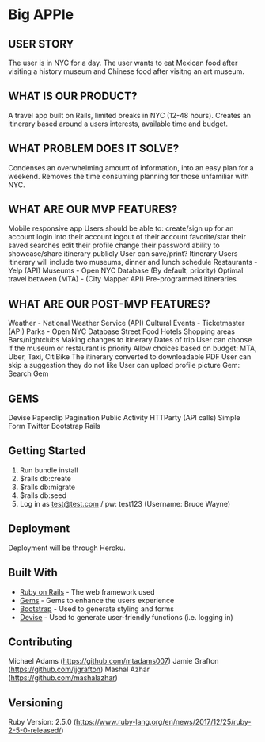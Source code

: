# Big APPle

## USER STORY

The user is in NYC for a day. The user wants to eat Mexican food after visiting a history museum and Chinese food after visitng an art museum. 

## WHAT IS OUR PRODUCT?

A travel app built on Rails, limited breaks in NYC (12-48 hours). Creates an itinerary based around a users interests, available time and budget.

## WHAT PROBLEM DOES IT SOLVE?

Condenses an overwhelming amount of information, into an easy plan for a weekend. Removes the time consuming planning for those unfamiliar with NYC.

## WHAT ARE OUR MVP FEATURES?

Mobile responsive app
Users should be able to:
create/sign up for an account
login into their account
logout of their account
favorite/star their saved searches
edit their profile
change their password
ability to showcase/share itinerary publicly
User can save/print? Itinerary
Users itinerary will include two museums, dinner and lunch schedule
Restaurants - Yelp (API)
Museums - Open NYC Database (By default, priority)
Optimal travel between (MTA) - (City Mapper API)
Pre-programmed itineraries
 
## WHAT ARE OUR POST-MVP FEATURES?

Weather - National Weather Service (API)
Cultural Events - Ticketmaster (API)
Parks - Open NYC Database
Street Food 
Hotels
Shopping areas
Bars/nightclubs
Making changes to itinerary 
Dates of trip
User can choose if the museum or restaurant is priority 
Allow choices based on budget: MTA, Uber, Taxi, CitiBike
The itinerary converted to downloadable PDF 
User can skip a suggestion they do not like
User can upload profile picture
Gem: Search Gem

## GEMS

Devise
Paperclip
Pagination 
Public Activity 
HTTParty (API calls)
Simple Form
Twitter Bootstrap Rails


## Getting Started

1. Run bundle install
2. $rails db:create
3. $rails db:migrate
4. $rails db:seed
5. Log in as test@test.com / pw: test123 (Username: Bruce Wayne)

## Deployment

Deployment will be through Heroku. 

## Built With

* [Ruby on Rails](http://guides.rubyonrails.org/) - The web framework used
* [Gems](https://rubygems.org/) - Gems to enhance the users experience 
* [Bootstrap](https://getbootstrap.com/) - Used to generate styling and forms
* [Devise](https://github.com/plataformatec/devise) - Used to generate user-friendly functions (i.e. logging in)

## Contributing

Michael Adams (https://github.com/mtadams007)
Jamie Grafton (https://github.com/jjgrafton)
Mashal Azhar (https://github.com/mashalazhar)

## Versioning

Ruby Version: 2.5.0 (https://www.ruby-lang.org/en/news/2017/12/25/ruby-2-5-0-released/)
